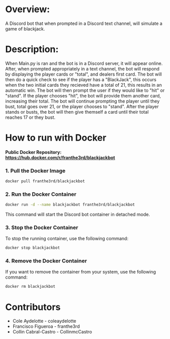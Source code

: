 # Overview:
A Discord bot that when prompted in a Discord text channel, will simulate a game of blackjack.

# Description:
When Main.py is ran and the bot is in a Discord server, it will appear online. After, when prompted appropriately in a text channel, the bot will respond by displaying the player cards or "total", and dealers first card. The bot will then do a quick check to see if the player has a "BlackJack", this occurs when the two initial cards they recieved have a total of 21, this results in an automatic win. The bot will then prompt the user if they would like to "hit" or "stand". If the player chooses "hit", the bot will provide them another card, increasing their total. The bot will continue prompting the player until they bust, total goes over 21, or the player chooses to "stand". After the player stands or busts, the bot will then give themself a card until their total reaches 17 or they bust.

# How to run with Docker

#### Public Docker Repository: https://hub.docker.com/r/franthe3rd/blackjackbot



### 1. Pull the Docker Image

```bash
docker pull franthe3rd/blackjackbot
```

### 2. Run the Docker Container

```bash
docker run -d --name blackjackbot franthe3rd/blackjackbot
```

This command will start the Discord bot container in detached mode.

### 3. Stop the Docker Container

To stop the running container, use the following command:

```bash
docker stop blackjackbot
```

### 4. Remove the Docker Container

If you want to remove the container from your system, use the following command:

```bash
docker rm blackjackbot
```


# Contributors
- Cole Aydelotte - coleaydelotte
- Francisco Figueroa - franthe3rd
- Collin Cabral-Castro - CollinmcCastro
